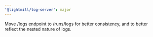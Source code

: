 ```yaml
---
'@lightmill/log-server': major
---
```


Move /logs endpoint to /runs/logs for better consistency, and to better reflect the nested nature of logs.
